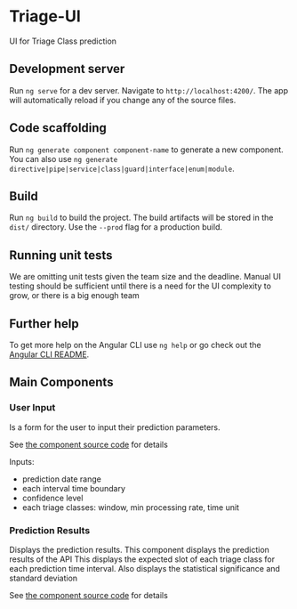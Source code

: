 # Triage-UI
UI for Triage Class prediction

## Development server

Run `ng serve` for a dev server. Navigate to `http://localhost:4200/`. The app will automatically reload if you change any of the source files.

## Code scaffolding

Run `ng generate component component-name` to generate a new component. You can also use `ng generate directive|pipe|service|class|guard|interface|enum|module`.

## Build

Run `ng build` to build the project. The build artifacts will be stored in the `dist/` directory. Use the `--prod` flag for a production build.

## Running unit tests

We are omitting unit tests given the team size and the deadline. Manual UI testing should be sufficient until there is a need for the UI complexity to grow, or there is a big enough team

## Further help

To get more help on the Angular CLI use `ng help` or go check out the [Angular CLI README](https://github.com/angular/angular-cli/blob/master/README.md).

## Main Components
### User Input
Is a form for the user to input their prediction parameters.

See [the component source code](src/app/get-prediction/user-input/get-prediction-user-input.component.ts) for details

Inputs:
- prediction date range
- each interval time boundary
- confidence level
- each triage classes: window, min processing rate, time unit

### Prediction Results

Displays the prediction results.
This component displays the prediction results of the API
This displays the expected slot of each triage class for each prediction time interval.
Also displays the statistical significance and standard deviation

See [the component source code](src/app/get-prediction/prediction-results/prediction-results.component.ts) for details
